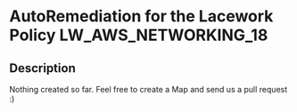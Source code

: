 # AutoRemediation for the Lacework Policy LW_AWS_NETWORKING_18

## Description
Nothing created so far. Feel free to create a Map and send us a pull request :)
